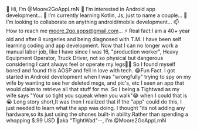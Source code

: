 👋 Hi, I’m @Moore2GoAppLrnN
👀 I’m interested in Android app development...
🌱 I’m currently learning Kotlin, Js, just to name a couple...
💞️ I’m looking to collaborate on anything android/mobile development...
📫 How to reach me moore.2go.apps@gmail.com...
⚡ Real fact:I am a 40+ year old and after 8 surgeries and being diagnosed with T.M. I have been self learning coding and app development.
Now that I can no longer work a manual labor job, like I have since I was 16, "production worker", Heavy Equipment Operator, Truck Driver,
not so physical but dangerous considering I cant always feel or operate my legs🦵😯
So I found myself bored and found this AOSP and fell in love with tech.
😂Fun Fact. I got started in Android development when I was "wrongfully" trying to spy on my wife by wanting to see her deleted msgs, and pic's, etc
I seen an app that would claim to retrieve all that stuff for me. So I being a Tightwad as my wife says "Your so tight you squeak when you walk"😂
when I could that is😭 Long story short,It was then I realized that if the "app" could do this, I just needed to learn what the app was doing.
I thought "its not adding any hardware,so its just using the ohones built-in ability.Rather than spending a whopping $.99 USD 🤑aka "TightWad"--, I’m @Moore2GoAppLrnN

<!---
Moore2GoAppLrnN/Moore2GoAppLrnN is a ✨ special ✨ repository because its `README.md` (this file) appears on your GitHub profile.
You can click the Preview link to take a look at your changes.
--->
